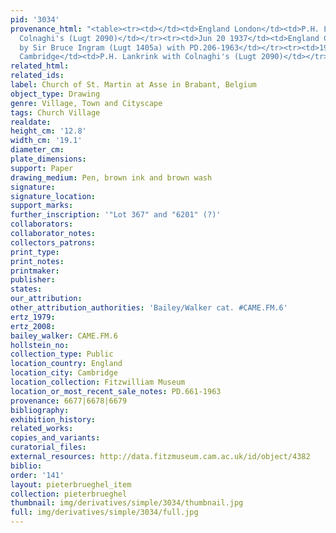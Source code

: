 ```yaml
---
pid: '3034'
provenance_html: "<table><tr><td></td><td>England London</td><td>P.H. Lankrink with
  Colnaghi's (Lugt 2090)</td></tr><tr><td>Jun 20 1937</td><td>England Chesham</td><td>Bought
  by Sir Bruce Ingram (Lugt 1405a) with PD.206-1963</td></tr><tr><td>1963</td><td>England
  Cambridge</td><td>P.H. Lankrink with Colnaghi's (Lugt 2090)</td></tr></table>"
related_html: 
related_ids: 
label: Church of St. Martin at Asse in Brabant, Belgium
object_type: Drawing
genre: Village, Town and Cityscape
tags: Church Village
realdate: 
height_cm: '12.8'
width_cm: '19.1'
diameter_cm: 
plate_dimensions: 
support: Paper
drawing_medium: Pen, brown ink and brown wash
signature: 
signature_location: 
support_marks: 
further_inscription: '"Lot 367" and "6201" (?)'
collaborators: 
collaborator_notes: 
collectors_patrons: 
print_type: 
print_notes: 
printmaker: 
publisher: 
states: 
our_attribution: 
other_attribution_authorities: 'Bailey/Walker cat. #CAME.FM.6'
ertz_1979: 
ertz_2008: 
bailey_walker: CAME.FM.6
hollstein_no: 
collection_type: Public
location_country: England
location_city: Cambridge
location_collection: Fitzwilliam Museum
location_or_most_recent_sale_notes: PD.661-1963
provenance: 6677|6678|6679
bibliography: 
exhibition_history: 
related_works: 
copies_and_variants: 
curatorial_files: 
external_resources: http://data.fitzmuseum.cam.ac.uk/id/object/4382
biblio: 
order: '141'
layout: pieterbrueghel_item
collection: pieterbrueghel
thumbnail: img/derivatives/simple/3034/thumbnail.jpg
full: img/derivatives/simple/3034/full.jpg
---
```

